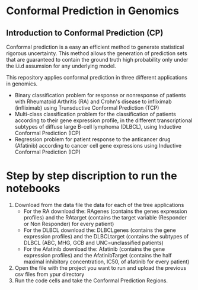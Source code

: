 # Conformal Prediction in Genomics

## Introduction to Conformal Prediction (CP)
Conformal prediction is a easy an efficient method to generate statistical rigorous uncertainty. This method allows the generation of prediction sets that are guaranteed to contain the ground truth high probability only under the i.i.d assumsion for any underlying model.

This repository applies conformal prediction in three different applications in genomics.
* Binary classification problem for response or nonresponse of patients with Rheumatoid Arthritis (RA) and Crohn's disease to infliximab (infliximab) using
Trunsductive Conformal Prediction (TCP)
* Multi-class classification problem for the classification of patients according to their gene expression profile, in the different transcriptional subtypes of diffuse large B-cell lymphoma (DLBCL), using Inductive Conformal Prediction (ICP)
* Regression problem for patient response to the anticancer drug (Afatinib) according to cancer cell gene expressions using Inductive Conformal Prediction (ICP)

# Step by step discription to run the notebooks
1. Download from the data file the data for each of the tree applications
   * For the RA download the: RAgenes (contains the genes expression profiles) and the RAtarget (contains the target variable (Responder or Non Responder) for every patient)
   * For the DLBCL download the: DLBCLgenes (contains the gene expression profiles) and the DLBCLtarget (contains the subtypes of DLBCL (ABC, MHG, GCB and UNC=unclassified patients)
   * For the Afatinib download the: Afatinib (contains the gene expression profiles) and the AfatinibTarget (contains the half maximal inhibitory concentration, IC50, of afatinib for every patient)
3. Open the file with the project you want to run and upload the previous csv files from ypur directory
4. Run the code cells and take the Conformal Prediction Regions.


